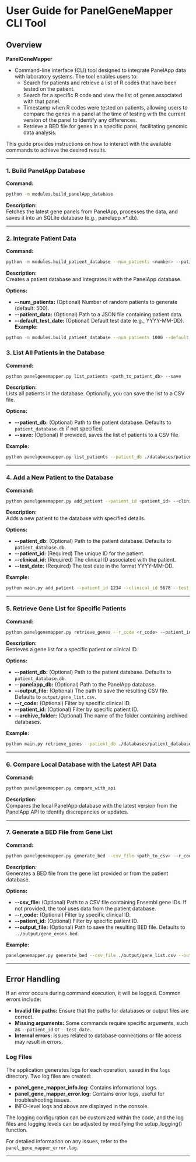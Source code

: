 # User Guide for PanelGeneMapper CLI Tool

## Overview
**PanelGeneMapper**
- Command-line interface (CLI) tool designed to integrate PanelApp data with laboratory systems. The tool enables users to:
    - Search for patients and retrieve a list of R codes that have been tested on the patient.
    - Search for a specific R code and view the list of genes associated with that panel.
    - Timestamp when R codes were tested on patients, allowing users to compare the genes in a panel at the time of testing with the current version of the panel to identify any differences.
    - Retrieve a BED file for genes in a specific panel, facilitating genomic data analysis.

This guide provides instructions on how to interact with the available commands to achieve the desired results.

---

### 1. **Build PanelApp Database**

**Command:**
```bash
python -m modules.build_panelApp_database
```
**Description:**  
Fetches the latest gene panels from PanelApp, processes the data, and saves it into an SQLite database (e.g., panelapp_v*.db).

---

### 2. **Integrate Patient Data**

**Command:**  
```bash 
python -m modules.build_patient_database --num_patients <number> --patient_data <path_to_patient_data> --default_test_date <test_date>
```

**Description:**  
Creates a patient database and integrates it with the PanelApp database.

**Options:**  
- **--num_patients:** (Optional) Number of random patients to generate (default: 500). 
- **--patient_data:** (Optional) Path to a JSON file containing patient data.
- **--default_test_date:** (Optional) Default test date (e.g., YYYY-MM-DD).
**Example:**  
```bash 
python -m modules.build_patient_database --num_patients 1000 --default_test_date 2024-12-30
```

### 3. **List All Patients in the Database**

**Command:**  
```bash
python panelgenemapper.py list_patients <path_to_patient_db> --save
```

**Description:**  
Lists all patients in the database. Optionally, you can save the list to a CSV file.

**Options:**  
- **--patient_db:** (Optional) Path to the patient database. Defaults to `patient_database.db` if not specified.  
- **--save:** (Optional) If provided, saves the list of patients to a CSV file.

**Example:**  
```bash 
python panelgenemapper.py list_patients --patient_db ./databases/patient_database.db --save
```

---

### 4. **Add a New Patient to the Database**

**Command:**  
```bash
python panelgenemapper.py add_patient --patient_id <patient_id> --clinical_id <clinical_id> --test_date <test_date>
```

**Description:**  
Adds a new patient to the database with specified details.

**Options:**  
- **--patient_db:** (Optional) Path to the patient database. Defaults to `patient_database.db`.  
- **--patient_id:** (Required) The unique ID for the patient.  
- **--clinical_id:** (Required) The clinical ID associated with the patient.  
- **--test_date:** (Required) The test date in the format YYYY-MM-DD.

**Example:**  
```bash
python main.py add_patient --patient_id 1234 --clinical_id 5678 --test_date 2024-12-30
```

---

### 5. **Retrieve Gene List for Specific Patients**

**Command:**  
```bash
python panelgenemapper.py retrieve_genes --r_code <r_code> --patient_id <patient_id> --output_file <output_file>
```

**Description:**  
Retrieves a gene list for a specific patient or clinical ID.

**Options:**  
- **--patient_db:** (Optional) Path to the patient database. Defaults to `patient_database.db`.  
- **--panelapp_db:** (Optional) Path to the PanelApp database.  
- **--output_file:** (Optional) The path to save the resulting CSV file. Defaults to `output/gene_list.csv`.  
- **--r_code:** (Optional) Filter by specific clinical ID.  
- **--patient_id:** (Optional) Filter by specific patient ID.  
- **--archive_folder:** (Optional) The name of the folder containing archived databases.

**Example:**  
```bash
python main.py retrieve_genes --patient_db ./databases/patient_database.db --panelapp_db ./databases/panelapp_v20241230.db --output_file ./output/gene_list.csv --r_code 5678
```

---

### 6. **Compare Local Database with the Latest API Data**

**Command:**  
```bash
python panelgenemapper.py compare_with_api
```

**Description:**  
Compares the local PanelApp database with the latest version from the PanelApp API to identify discrepancies or updates.


---

### 7. **Generate a BED File from Gene List**

**Command:**  
```bash
python panelgenemapper.py generate_bed --csv_file <path_to_csv> --r_code <r_code> --patient_id <patient_id> --output_file <output_file>
```

**Description:**  
Generates a BED file from the gene list provided or from the patient database.

**Options:**  
- **--csv_file:** (Optional) Path to a CSV file containing Ensembl gene IDs. If not provided, the tool uses data from the patient database.  
- **--r_code:** (Optional) Filter by specific clinical ID.  
- **--patient_id:** (Optional) Filter by specific patient ID.  
- **--output_file:** (Optional) Path to save the resulting BED file. Defaults to `../output/gene_exons.bed`.

**Example:**  
```bash
panelgenemapper.py generate_bed --csv_file ./output/gene_list.csv --output_file ./output/gene_exons.bed
```

---

## Error Handling

If an error occurs during command execution, it will be logged. Common errors include:

- **Invalid file paths:** Ensure that the paths for databases or output files are correct.
- **Missing arguments:** Some commands require specific arguments, such as `--patient_id` or `--test_date`.
- **Internal errors:** Issues related to database connections or file access may result in errors.

### Log Files

The application generates logs for each operation, saved in the `logs` directory. Two log files are created:

- **panel_gene_mapper_info.log:** Contains informational logs.
- **panel_gene_mapper_error.log:** Contains error logs, useful for troubleshooting issues.
- INFO-level logs and above are displayed in the console.

The logging configuration can be customized within the code, and the log files and logging levels can be adjusted by modifying the setup_logging() function.

For detailed information on any issues, refer to the `panel_gene_mapper_error.log`.

---
